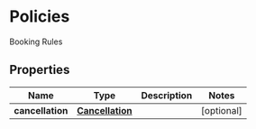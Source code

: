 

# Policies

Booking Rules

## Properties

| Name | Type | Description | Notes |
|------------ | ------------- | ------------- | -------------|
|**cancellation** | [**Cancellation**](Cancellation.md) |  |  [optional] |



